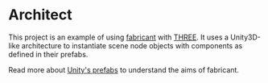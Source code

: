 # Architect

This project is an example of using [fabricant](https://www.npmjs.com/package/fabricant) with [THREE](https://www.npmjs.com/package/three). It uses a Unity3D-like architecture to instantiate scene node objects with components as defined in their prefabs.

Read more about [Unity's prefabs](http://docs.unity3d.com/Manual/Prefabs.html) to understand the aims of fabricant.

